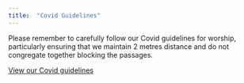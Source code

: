 ```yaml
---
title:  "Covid Guidelines"
---
```

Please remember to carefully follow our Covid guidelines for worship, particularly ensuring that we maintain 2 metres distance and do not congregate together blocking the passages.

<a href='/covid/'>View our Covid guidelines</a>
